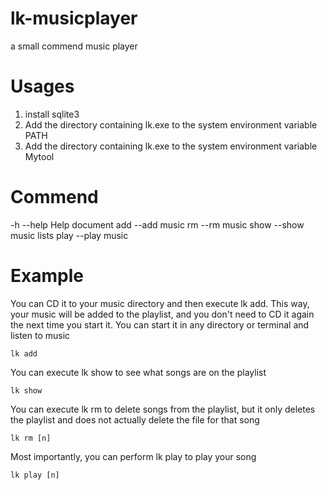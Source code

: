 # lk-musicplayer
a small commend music player

# Usages
1. install sqlite3
2. Add the directory containing lk.exe to the system environment variable PATH
3. Add the directory containing lk.exe to the system environment variable Mytool

# Commend
-h --help Help document
add --add music
rm  --rm music
show --show music lists
play  --play music

# Example
You can CD it to your music directory and then execute lk add. 
This way, your music will be added to the playlist, 
and you don't need to CD it again the next time you start it. 
You can start it in any directory or terminal and listen to music

```shell
lk add
```

You can execute lk show to see what songs are on the playlist

```shell
lk show
```

You can execute lk rm to delete songs from the playlist, but it only deletes the playlist and does not actually delete the file for that song

```shell
lk rm [n]
```

Most importantly, you can perform lk play to play your song

```shell
lk play [n]
```

